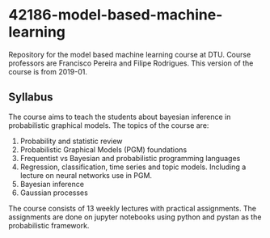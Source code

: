 # 42186-model-based-machine-learning
Repository for the model based machine learning course at DTU. Course professors are Francisco Pereira and Filipe Rodrigues. This version of the course is from 2019-01.

## Syllabus 
The course aims to teach the students about bayesian inference in probabilistic graphical models. The topics of the course are:
1) Probability and statistic review
2) Probabilistic Graphical Models (PGM) foundations
3) Frequentist vs Bayesian and probabilistic programming languages
4) Regression, classification, time series and topic models. Including a lecture on neural networks use in PGM.
5) Bayesian inference
6) Gaussian processes

The course consists of 13 weekly lectures with practical assignments. The assignments are done on jupyter notebooks using python and pystan as the probabilistic framework.
